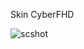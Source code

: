 Skin CyberFHD

![scshot](https://github.com/Vasiliks/CyberFHD/assets/49211115/dd9a0671-ec60-4a1d-83a0-4d201604e7e3)
